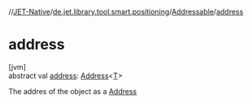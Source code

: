 //[JET-Native](../../../index.md)/[de.jet.library.tool.smart.positioning](../index.md)/[Addressable](index.md)/[address](address.md)

# address

[jvm]\
abstract val [address](address.md): [Address](../-address/index.md)&lt;[T](index.md)&gt;

The addres of the object as a [Address](../-address/index.md)
